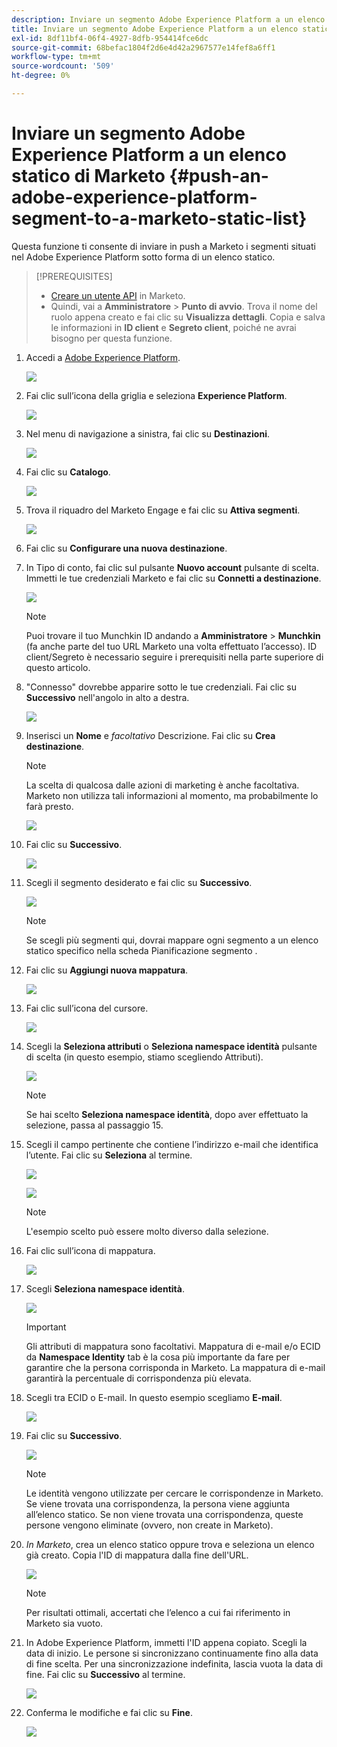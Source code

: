 ```yaml
---
description: Inviare un segmento Adobe Experience Platform a un elenco statico di Marketo - Documenti Marketo - Documentazione del prodotto
title: Inviare un segmento Adobe Experience Platform a un elenco statico di Marketo
exl-id: 8df11bf4-06f4-4927-8dfb-954414fce6dc
source-git-commit: 68befac1804f2d6e4d42a2967577e14fef8a6ff1
workflow-type: tm+mt
source-wordcount: '509'
ht-degree: 0%

---
```


# Inviare un segmento Adobe Experience Platform a un elenco statico di Marketo {#push-an-adobe-experience-platform-segment-to-a-marketo-static-list}

Questa funzione ti consente di inviare in push a Marketo i segmenti situati nel Adobe Experience Platform sotto forma di un elenco statico.

>[!PREREQUISITES]
>
>* [Creare un utente API](/help/marketo/product-docs/administration/users-and-roles/create-an-api-only-user.md) in Marketo.
>* Quindi, vai a **Amministratore** > **Punto di avvio**. Trova il nome del ruolo appena creato e fai clic su **Visualizza dettagli**. Copia e salva le informazioni in **ID client** e **Segreto client**, poiché ne avrai bisogno per questa funzione.


1. Accedi a [Adobe Experience Platform](https://experience.adobe.com/).

   ![](assets/push-an-adobe-experience-platform-segment-to-a-marketo-static-list-1.png)

1. Fai clic sull’icona della griglia e seleziona **Experience Platform**.

   ![](assets/push-an-adobe-experience-platform-segment-to-a-marketo-static-list-2.png)

1. Nel menu di navigazione a sinistra, fai clic su **Destinazioni**.

   ![](assets/push-an-adobe-experience-platform-segment-to-a-marketo-static-list-3.png)

1. Fai clic su **Catalogo**.

   ![](assets/push-an-adobe-experience-platform-segment-to-a-marketo-static-list-4.png)

1. Trova il riquadro del Marketo Engage e fai clic su **Attiva segmenti**.

   ![](assets/push-an-adobe-experience-platform-segment-to-a-marketo-static-list-5.png)

1. Fai clic su **Configurare una nuova destinazione**.


1. In Tipo di conto, fai clic sul pulsante **Nuovo account** pulsante di scelta. Immetti le tue credenziali Marketo e fai clic su **Connetti a destinazione**.

   ![](assets/push-an-adobe-experience-platform-segment-to-a-marketo-static-list-6.png)

   >[!NOTE]
   >
   >Puoi trovare il tuo Munchkin ID andando a **Amministratore** > **Munchkin** (fa anche parte del tuo URL Marketo una volta effettuato l’accesso). ID client/Segreto è necessario seguire i prerequisiti nella parte superiore di questo articolo.

1. &quot;Connesso&quot; dovrebbe apparire sotto le tue credenziali. Fai clic su **Successivo** nell&#39;angolo in alto a destra.

   ![](assets/push-an-adobe-experience-platform-segment-to-a-marketo-static-list-7.png)

1. Inserisci un **Nome** e _facoltativo_ Descrizione. Fai clic su **Crea destinazione**.

   >[!NOTE]
   >
   >La scelta di qualcosa dalle azioni di marketing è anche facoltativa. Marketo non utilizza tali informazioni al momento, ma probabilmente lo farà presto.

   ![](assets/push-an-adobe-experience-platform-segment-to-a-marketo-static-list-8.png)

1. Fai clic su **Successivo**.

   ![](assets/push-an-adobe-experience-platform-segment-to-a-marketo-static-list-9.png)

1. Scegli il segmento desiderato e fai clic su **Successivo**.

   ![](assets/push-an-adobe-experience-platform-segment-to-a-marketo-static-list-10.png)

   >[!NOTE]
   >
   >Se scegli più segmenti qui, dovrai mappare ogni segmento a un elenco statico specifico nella scheda Pianificazione segmento .

1. Fai clic su **Aggiungi nuova mappatura**.

   ![](assets/push-an-adobe-experience-platform-segment-to-a-marketo-static-list-11.png)

1. Fai clic sull’icona del cursore.

   ![](assets/push-an-adobe-experience-platform-segment-to-a-marketo-static-list-12.png)

1. Scegli la **Seleziona attributi** o **Seleziona namespace identità** pulsante di scelta (in questo esempio, stiamo scegliendo Attributi).

   ![](assets/push-an-adobe-experience-platform-segment-to-a-marketo-static-list-13.png)

   >[!NOTE]
   >
   >Se hai scelto **Seleziona namespace identità**, dopo aver effettuato la selezione, passa al passaggio 15.

1. Scegli il campo pertinente che contiene l’indirizzo e-mail che identifica l’utente. Fai clic su **Seleziona** al termine.

   ![](assets/push-an-adobe-experience-platform-segment-to-a-marketo-static-list-14.png)

   ![](assets/push-an-adobe-experience-platform-segment-to-a-marketo-static-list-15.png)

   >[!NOTE]
   >
   >L&#39;esempio scelto può essere molto diverso dalla selezione.

1. Fai clic sull’icona di mappatura.

   ![](assets/push-an-adobe-experience-platform-segment-to-a-marketo-static-list-16.png)

1. Scegli **Seleziona namespace identità**.

   ![](assets/push-an-adobe-experience-platform-segment-to-a-marketo-static-list-17.png)

   >[!IMPORTANT]
   >
   >Gli attributi di mappatura sono facoltativi. Mappatura di e-mail e/o ECID da **Namespace Identity** tab è la cosa più importante da fare per garantire che la persona corrisponda in Marketo. La mappatura di e-mail garantirà la percentuale di corrispondenza più elevata.

1. Scegli tra ECID o E-mail. In questo esempio scegliamo **E-mail**.

   ![](assets/push-an-adobe-experience-platform-segment-to-a-marketo-static-list-18.png)

1. Fai clic su **Successivo**.

   ![](assets/push-an-adobe-experience-platform-segment-to-a-marketo-static-list-19.png)

   >[!NOTE]
   >
   >Le identità vengono utilizzate per cercare le corrispondenze in Marketo. Se viene trovata una corrispondenza, la persona viene aggiunta all’elenco statico. Se non viene trovata una corrispondenza, queste persone vengono eliminate (ovvero, non create in Marketo).

1. _In Marketo_, crea un elenco statico oppure trova e seleziona un elenco già creato. Copia l&#39;ID di mappatura dalla fine dell&#39;URL.

   ![](assets/push-an-adobe-experience-platform-segment-to-a-marketo-static-list-20.png)

   >[!NOTE]
   >
   >Per risultati ottimali, accertati che l’elenco a cui fai riferimento in Marketo sia vuoto.

1. In Adobe Experience Platform, immetti l&#39;ID appena copiato. Scegli la data di inizio. Le persone si sincronizzano continuamente fino alla data di fine scelta. Per una sincronizzazione indefinita, lascia vuota la data di fine. Fai clic su **Successivo** al termine.

   ![](assets/push-an-adobe-experience-platform-segment-to-a-marketo-static-list-21.png)

1. Conferma le modifiche e fai clic su **Fine**.

   ![](assets/push-an-adobe-experience-platform-segment-to-a-marketo-static-list-22.png)
